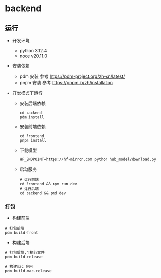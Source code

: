 # backend

## 运行

- 开发环境
  - python 3.12.4
  - node v20.11.0

- 安装依赖
  - pdm 安装 参考 <https://pdm-project.org/zh-cn/latest/>
  - pnpm 安装 参考 <https://pnpm.io/zh/installation>

- 开发模式下运行
  - 安装后端依赖

    ```shell
    cd backend
    pdm install
    ```

  - 安装前端依赖

    ```shell
    cd frontend
    pnpm install
    ```

  - 下载模型

    ```shell
    HF_ENDPOINT=https://hf-mirror.com python hub_model/download.py
    ```

  - 启动服务

    ```shell
    # 运行前端
    cd frontend && npm run dev
    # 运行后端
    cd backend && pmd dev
    ```

### 打包

- 构建前端

```shell
# 打包前端
pdm build-front
```

- 构建后端

```shell
# 打包后端,可执行文件
pdm build-release

# 构建mac 应用
pdm build-mac-release
```
